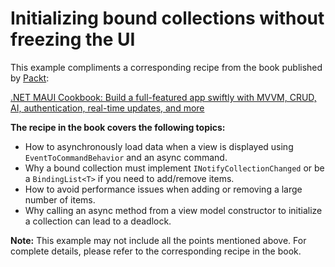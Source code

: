 # Initializing bound collections without freezing the UI
This example compliments a corresponding recipe from the book published by [Packt](https://www.packtpub.com/en-us?utm_source=github):

[.NET MAUI Cookbook: Build a full-featured app swiftly with MVVM, CRUD, AI, authentication, real-time updates, and more](https://www.amazon.com/NET-MAUI-Cookbook-authentication-interactivity/dp/1835461123)

**The recipe in the book covers the following topics:**
* How to asynchronously load data when a view is displayed using `EventToCommandBehavior` and an async command.
* Why a bound collection must implement `INotifyCollectionChanged` or be a `BindingList<T>` if you need to add/remove items.
* How to avoid performance issues when adding or removing a large number of items.
* Why calling an async method from a view model constructor to initialize a collection can lead to a deadlock.

**Note:** This example may not include all the points mentioned above. For complete details, please refer to the corresponding recipe in the book.